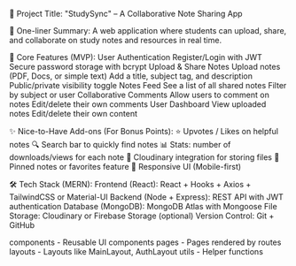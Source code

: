 📘 Project Title: "StudySync" – A Collaborative Note Sharing App

🚀 One-liner Summary:
A web application where students can upload, share, and collaborate on study notes and resources in real time.

🧩 Core Features (MVP):
User Authentication
Register/Login with JWT
Secure password storage with bcrypt
Upload & Share Notes
Upload notes (PDF, Docs, or simple text)
Add a title, subject tag, and description
Public/private visibility toggle
Notes Feed
See a list of all shared notes
Filter by subject or user
Collaborative Comments
Allow users to comment on notes
Edit/delete their own comments
User Dashboard
View uploaded notes
Edit/delete their own content

✨ Nice-to-Have Add-ons (For Bonus Points):
⭐ Upvotes / Likes on helpful notes
🔍 Search bar to quickly find notes
📊 Stats: number of downloads/views for each note
📁 Cloudinary integration for storing files
📌 Pinned notes or favorites feature
📱 Responsive UI (Mobile-first)

🛠️ Tech Stack (MERN):
Frontend (React): React + Hooks + Axios + TailwindCSS or Material-UI
Backend (Node + Express): REST API with JWT authentication
Database (MongoDB): MongoDB Atlas with Mongoose
File Storage: Cloudinary or Firebase Storage (optional)
Version Control: Git + GitHub

components - Reusable UI components
pages - Pages rendered by routes
layouts - Layouts like MainLayout, AuthLayout
utils - Helper functions
